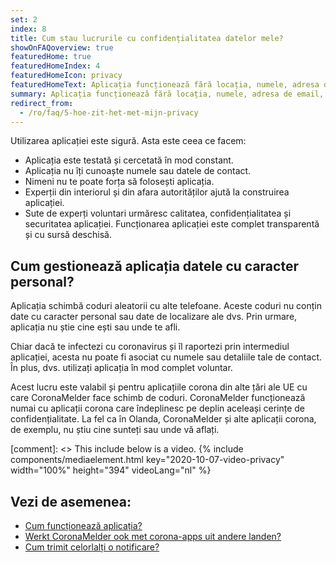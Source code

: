 ```yaml
---
set: 2
index: 8
title: Cum stau lucrurile cu confidențialitatea datelor mele?
showOnFAQoverview: true
featuredHome: true
featuredHomeIndex: 4
featuredHomeIcon: privacy
featuredHomeText: Aplicația funcționează fără locația, numele, adresa de email, numărul dvs. de telefon sau alte date de contact.
summary: Aplicația funcționează fără locația, numele, adresa de email, numărul dvs. de telefon sau alte date de contact.
redirect_from: 
  - /ro/faq/5-hoe-zit-het-met-mijn-privacy
---
```

 Utilizarea aplicației este sigură. Asta este ceea ce facem:

- Aplicația este testată și cercetată în mod constant.
- Aplicația nu îți cunoaște numele sau datele de contact.
- Nimeni nu te poate forța să folosești aplicația.
- Experții din interiorul și din afara autorităților ajută la construirea aplicației.
- Sute de experți voluntari urmăresc calitatea, confidențialitatea și securitatea aplicației. Funcționarea aplicației este complet transparentă și cu sursă deschisă.

## Cum gestionează aplicația datele cu caracter personal? 

Aplicația schimbă coduri aleatorii cu alte telefoane. Aceste coduri nu conțin date cu caracter personal sau date de localizare ale dvs. Prin urmare, aplicația nu știe cine ești sau unde te afli.

Chiar dacă te infectezi cu coronavirus și îl raportezi prin intermediul aplicației, acesta nu poate fi asociat cu numele sau detaliile tale de contact. În plus, dvs. utilizați aplicația în mod complet voluntar.

Acest lucru este valabil și pentru aplicațiile corona din alte țări ale UE cu care CoronaMelder face schimb de coduri. CoronaMelder funcționează numai cu aplicații corona care îndeplinesc pe deplin aceleași cerințe de confidențialitate. La fel ca în Olanda, CoronaMelder și alte aplicații corona, de exemplu, nu știu cine sunteți sau unde vă aflați.

[comment]: <> This include below is a video.
{% include components/mediaelement.html key="2020-10-07-video-privacy" width="100%" height="394" videoLang="nl" %}

## Vezi de asemenea:
 
- [Cum funcționează aplicația?](/{{page.lang}}/faq/1-2-hoe-werkt-de-app)
- [Werkt CoronaMelder ook met corona-apps uit andere landen?](/{{page.lang}}/faq/13-gebruik-app-uit-ander-land)
- [Cum trimit celorlalți o notificare?](/{{page.lang}}/faq/1-4-hoe-stuur-ik-een-melding)
